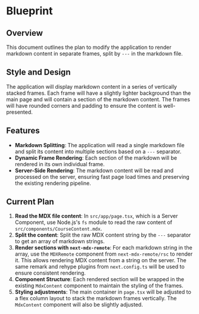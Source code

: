 # Blueprint

## Overview

This document outlines the plan to modify the application to render markdown content in separate frames, split by `---` in the markdown file.

## Style and Design

The application will display markdown content in a series of vertically stacked frames. Each frame will have a slightly lighter background than the main page and will contain a section of the markdown content. The frames will have rounded corners and padding to ensure the content is well-presented.

## Features

- **Markdown Splitting**: The application will read a single markdown file and split its content into multiple sections based on a `---` separator.
- **Dynamic Frame Rendering**: Each section of the markdown will be rendered in its own individual frame.
- **Server-Side Rendering**: The markdown content will be read and processed on the server, ensuring fast page load times and preserving the existing rendering pipeline.

## Current Plan

1.  **Read the MDX file content**: In `src/app/page.tsx`, which is a Server Component, use Node.js's `fs` module to read the raw content of `src/components/CourseContent.mdx`.
2.  **Split the content**: Split the raw MDX content string by the `---` separator to get an array of markdown strings.
3.  **Render sections with `next-mdx-remote`**: For each markdown string in the array, use the `MDXRemote` component from `next-mdx-remote/rsc` to render it. This allows rendering MDX content from a string on the server. The same remark and rehype plugins from `next.config.ts` will be used to ensure consistent rendering.
4.  **Component Structure**: Each rendered section will be wrapped in the existing `MdxContent` component to maintain the styling of the frames.
5.  **Styling adjustments**: The main container in `page.tsx` will be adjusted to a flex column layout to stack the markdown frames vertically. The `MdxContent` component will also be slightly adjusted.
